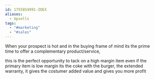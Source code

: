 ```yaml
---
id: 1755854991-ZOEX
aliases:
  - Upsells
tags:
  - "#marketing"
  - "#sales"
---
```

When your prospect is hot and in the buying frame of mind
its the prime time to offer a complementary product/service,

this is the perfect opportunity to tack on a high margin item even if the primary 
item is low margin its the coke with the burger, the extended warranty,
it gives the costumer added value and gives you more profit

